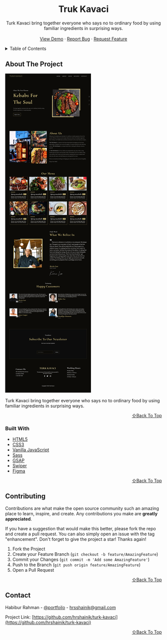 <!-- PROJECT LOGO -->
<div align="center">
  <h1 align="center">Truk Kavaci</h1>

  <p align="center">
    Turk Kavaci bring together everyone who says no to ordinary food by using familiar ingredients in surprising ways.
    <br />
    <br />
    <a href="https://turk-kavaci.netlify.app/">View Demo</a>
    ·
    <a href="https://github.com/hrshainik/truk-kavaci/issues">Report Bug</a>
    ·
    <a href="https://github.com/hrshainik/truk-kavaci/issues">Request Feature</a>
  </p>
</div>


<!-- TABLE OF CONTENTS -->
<details>
  <summary>Table of Contents</summary>
  <ol>
    <li>
      <a href="#about-the-project">About The Project</a>
      <ul>
        <li><a href="#built-with">Built With</a></li>
      </ul>
    </li>
    <li><a href="#contributing">Contributing</a></li>
    <li><a href="#contact">Contact</a></li>
  </ol>
</details>


<!-- ABOUT THE PROJECT -->
## About The Project

[![Product Name Screen Shot][product-screenshot]](https://turk-kavaci.netlify.app/)

Turk Kavaci bring together everyone who says no to ordinary food by using familiar ingredients in surprising ways.

<p align="right"><a href="#top">⇧Back To Top</a></p>

### Built With

* [HTML5](https://www.w3schools.com/html/)
* [CSS3](https://www.w3schools.com/css/)
* [Vanilla JavaScript](https://developer.mozilla.org/en-US/docs/Web/JavaScript)
* [Sass](https://sass-lang.com)
* [GSAP](https://greensock.com/gsap)
* [Swiper](https://swiperjs.com)
* [Figma](https://figma.com)

<p align="right"><a href="#top">⇧Back To Top</a></p>


<!-- CONTRIBUTING -->
## Contributing

Contributions are what make the open source community such an amazing place to learn, inspire, and create. Any contributions you make are **greatly appreciated**.

If you have a suggestion that would make this better, please fork the repo and create a pull request. You can also simply open an issue with the tag "enhancement".
Don't forget to give the project a star! Thanks again!

1. Fork the Project
2. Create your Feature Branch (`git checkout -b feature/AmazingFeature`)
3. Commit your Changes (`git commit -m 'Add some AmazingFeature'`)
4. Push to the Branch (`git push origin feature/AmazingFeature`)
5. Open a Pull Request

<p align="right"><a href="#top">⇧Back To Top</a></p>



<!-- CONTACT -->
## Contact

Habibur Rahman - [@portfoilo](https://hrshainik.me) - hrsshainik@gmail.com

Project Link: [https://github.com/hrshainik/turk-kavaci](https://github.com/hrshainik/turk-kavaci)

<p align="right"><a href="#top">⇧Back To Top</a></p>

[product-screenshot]: img/turk-kavaci.netlify.app.png



